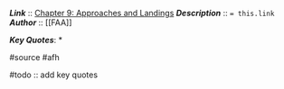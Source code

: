 ***Link***      :: [Chapter 9: Approaches and Landings](https://www.faa.gov/sites/faa.gov/files/regulations_policies/handbooks_manuals/aviation/airplane_handbook/10_afh_ch9.pdf)
***Description***      :: `= this.link`
***Author*** :: [[FAA]]

***Key Quotes***:
* 

#source #afh 

#todo :: add key quotes
